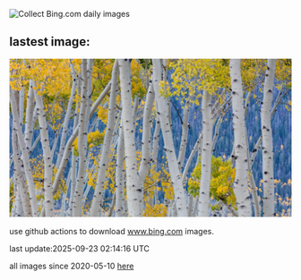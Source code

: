 ![Collect Bing.com daily images](https://github.com/counter2015/bing-daily-images/workflows/Collect%20Bing.com%20daily%20images/badge.svg)
## lastest image:
![](images/img.jpg)

use github actions to download www.bing.com images.

last update:2025-09-23 02:14:16 UTC

all images since 2020-05-10 [here](https://github.com/counter2015/bing-daily-images/tree/master/images) 
